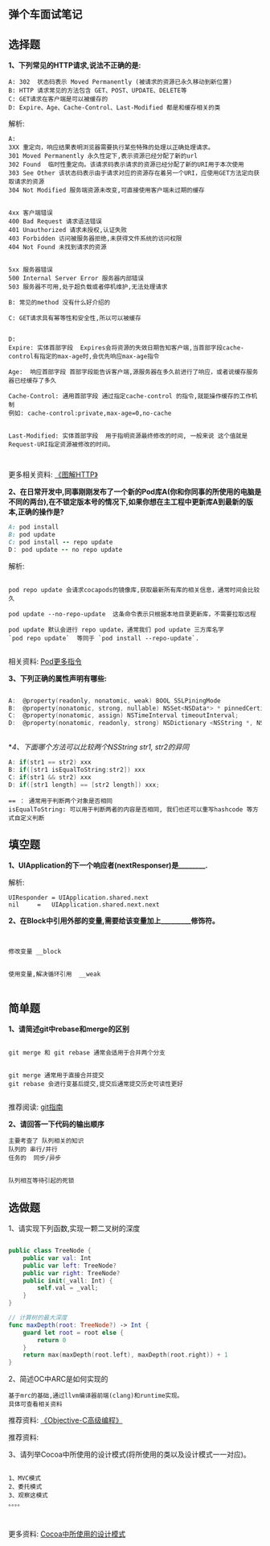 ## 弹个车面试笔记
## 选择题

**1、下列常见的HTTP请求,说法不正确的是:**


```
A: 302  状态码表示 Moved Permanently (被请求的资源已永久移动到新位置)
B: HTTP 请求常见的方法包含 GET、POST、UPDATE、DELETE等
C: GET请求在客户端是可以被缓存的
D: Expire、Age、Cache-Control、Last-Modified 都是和缓存相关的类
```


解析:

```
A: 
3XX 重定向，响应结果表明浏览器需要执行某些特殊的处理以正确处理请求。
301 Moved Permanently 永久性定下,表示资源已经分配了新的url
302 Found  临时性重定向。该请求码表示请求的资源已经分配了新的URI用于本次使用
303 See Other 该状态码表示由于请求对应的资源存在着另一个URI，应使用GET方法定向获取请求的资源
304 Not Modified 服务端资源未改变,可直接使用客户端未过期的缓存


4xx 客户端错误
400 Bad Request 请求语法错误
401 Unauthorized 请求未授权,认证失败
403 Forbidden 访问被服务器拒绝,未获得文件系统的访问权限
404 Not Found 未找到请求的资源


5xx 服务器错误
500 Internal Server Error 服务器内部错误
503 服务器不可用,处于超负载或者停机维护,无法处理请求

B: 常见的method 没有什么好介绍的

C: GET请求具有幂等性和安全性,所以可以被缓存


D:
Expire: 实体首部字段  Expires会将资源的失效日期告知客户端,当首部字段cache-control有指定的max-age时,会优先响应max-age指令

Age:  响应首部字段 首部字段能告诉客户端,源服务器在多久前进行了响应，或者说缓存服务器已经缓存了多久

Cache-Control: 通用首部字段 通过指定cache-control 的指令,就能操作缓存的工作机制
例如: cache-control:private,max-age=0,no-cache


Last-Modified: 实体首部字段  用于指明资源最终修改的时间, 一般来说 这个值就是Request-URI指定资源被修改的时间。



```


更多相关资料: [《图解HTTP》](https://baike.baidu.com/item/%E5%9B%BE%E8%A7%A3HTTP/22699635?fr=aladdin)




**2、在日常开发中,同事刚刚发布了一个新的Pod库A(你和你同事的所使用的电脑是不同的两台),在不锁定版本号的情况下,如果你想在主工程中更新库A到最新的版本,正确的操作是?**


```ruby
A: pod install
B: pod update
C: pod install -- repo update
D： pod update -- no repo update
```








解析:


```

pod repo update 会请求cocapods的镜像库,获取最新所有库的相关信息，通常时间会比较久

pod update --no-repo-update  这条命令表示只根据本地目录更新库，不需要拉取远程

pod update 默认会进行 repo update，通常我们 pod update 三方库名字
`pod repo update`  等同于 `pod install --repo-update`.


```

相关资料: [Pod更多指令](https://guides.cocoapods.org/)

**3、下列正确的属性声明有哪些:**


```objective-c

A:  @property(readonly, nonatomic, weak) BOOL SSLPiningMode
B:  @property(nonatomic, strong, nullable) NSSet<NSData*> * pinnedCertificates;
C:  @property(nonatomic, assign) NSTimeInterval timeoutInterval;
D:  @property(nonatomic, readonly, strong) NSDictionary <NSString *, NSString *> *HttpRequestHeaders;
 
```



**4、下面哪个方法可以比较两个NSString *str1, str2的异同**


```objective-c
A: if(str1 == str2) xxx
B: if([str1 isEqualToString:str2]) xxx
C: if(str1 && str2) xxx
D: if([str1 length] == [str2 length]) xxx;

```





```
== ： 通常用于判断两个对象是否相同
isEqualToString: 可以用于判断两者的内容是否相同, 我们也还可以重写hashcode 等方式自定义判断

```

## 填空题

**1、UIApplication的下一个响应者(nextResponser)是________.**



解析:
```
UIResponder = UIApplication.shared.next
nil     =   UIApplication.shared.next.next

```

**2、在Block中引用外部的变量,需要给该变量加上_________修饰符。**


```


修改变量 __block


使用变量,解决循环引用  __weak


```


## 简单题

**1、请简述git中rebase和merge的区别**


```

git merge 和 git rebase 通常会适用于合并两个分支


git merge 通常用于直接合并提交
git rebase 会进行变基后提交,提交后通常提交历史可读性更好


```

推荐阅读: [git指南](https://backlog.com/git-tutorial/cn/stepup/stepup7_5.html)


**2、请回答一下代码的输出顺序**


```
主要考查了 队列相关的知识
队列的 串行/并行
任务的  同步/异步


队列相互等待引起的死锁

```

## 选做题

1、请实现下列函数,实现一颗二叉树的深度



```swift

public class TreeNode {
    public var val: Int
    public var left: TreeNode?
    public var right: TreeNode?
    public init(_vall: Int) {
        self.val = _vall;
    }
}

// 计算树的最大深度
func maxDepth(root: TreeNode?) -> Int {
    guard let root = root else {
        return 0
    }
    return max(maxDepth(root.left), maxDepth(root.right)) + 1
}

```



2、简述OC中ARC是如何实现的



```
基于mrc的基础,通过llvm编译器前端(clang)和runtime实现。
具体可查看相关资料
```

推荐资料: [《Objective-C高级编程》](https://baike.baidu.com/item/Objective-C%E9%AB%98%E7%BA%A7%E7%BC%96%E7%A8%8B/12345038)

推荐资料:

3、请列举Cocoa中所使用的设计模式(将所使用的类以及设计模式一一对应)。


```

1、MVC模式
2、委托模式
3、观察这模式
。。。。



```

更多资料: [Cocoa中所使用的设计模式](https://blog.csdn.net/workhardupc100/article/details/6372006)